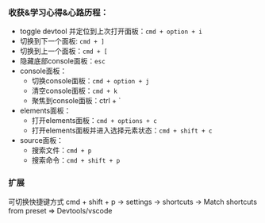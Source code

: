 ### 收获&学习心得&心路历程：

- toggle devtool 并定位到上次打开面板：`cmd + option + i`
- 切换到下一个面板: `cmd + ]`
- 切换到上一个面板：`cmd + [`
- 隐藏底部console面板：`esc`
- console面板：
  - 切换console面板：`cmd + option + j`
  - 清空console面板：`cmd + k`
  - 聚焦到console面板：ctrl + `
- elements面板：
  - 打开elements面板：`cmd + options + c`
  - 打开elements面板并进入选择元素状态：`cmd + shift + c`
- source面板：
  - 搜索文件：`cmd + p`
  - 搜索命令：`cmd + shift + p`

### 扩展

可切换快捷键方式
cmd + shift + p -> settings -> shortcuts -> Match shortcuts from preset => Devtools/vscode